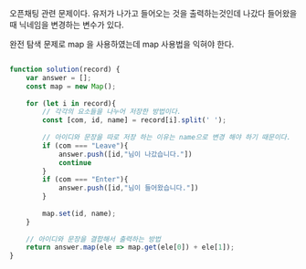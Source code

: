오픈채팅 관련 문제이다.
유저가 나가고 들어오는 것을  출력하는것인데
나갔다 들어왔을때 닉네임을 변경하는 변수가 있다.

완전 탐색 문제로 map 을 사용하였는데
map 사용법을 익혀야 한다.

```jsx

function solution(record) {
    var answer = [];
    const map = new Map();
    
    for (let i in record){
        // 각각의 요소들을 나누어 저장한 방법이다.
        const [com, id, name] = record[i].split(' ');
        
        // 아이디와 문장을 따로 저장 하는 이유는 name으로 변경 해야 하기 때문이다.
        if (com === "Leave"){
            answer.push([id,"님이 나갔습니다."])
            continue
        }
        if (com === "Enter"){
            answer.push([id,"님이 들어왔습니다."])   
        }
        
        map.set(id, name);
    }
    
    // 아이디와 문장을 결합해서 출력하는 방법
    return answer.map(ele => map.get(ele[0]) + ele[1]);
}
```
